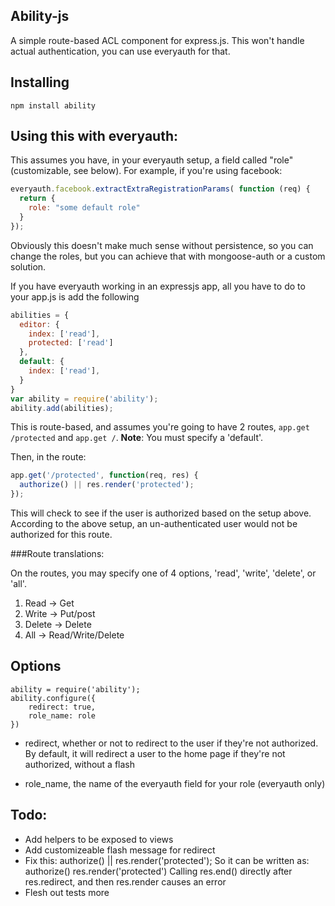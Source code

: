 ## Ability-js

A simple route-based ACL component for express.js. This won't handle actual authentication, you can use everyauth for that.

## Installing

    npm install ability

## Using this with everyauth:

This assumes you have, in your everyauth setup, a field called "role" (customizable, see below). For example, if you're using facebook:       

```javascript
everyauth.facebook.extractExtraRegistrationParams( function (req) {
  return {
    role: "some default role"
  }
});
```
Obviously this doesn't make much sense without persistence, so you can change the roles, but you can achieve that with mongoose-auth or a custom solution.
    
If you have everyauth working in an expressjs app, all you have to do to your app.js is add the following

```javascript
abilities = {
  editor: {
    index: ['read'],
    protected: ['read']
  },
  default: {
    index: ['read'],
  }
}
var ability = require('ability');
ability.add(abilities);
```

This is route-based, and assumes you're going to have 2 routes, `app.get /protected` and `app.get /`.
**Note**: You must specify a 'default'.

Then, in the route:

```javascript
app.get('/protected', function(req, res) {
  authorize() || res.render('protected');
});
```

This will check to see if the user is authorized based on the setup above. According to the above setup, an un-authenticated user would not be authorized for this route. 


###Route translations:

On the routes, you may specify one of 4 options, 'read', 'write', 'delete', or 'all'. 

1. Read -> Get
2. Write -> Put/post
3. Delete -> Delete
4. All -> Read/Write/Delete
	

## Options
	
	ability = require('ability');
    ability.configure({
    	redirect: true,
    	role_name: role
    })

- redirect, whether or not to redirect to the user if they're not authorized. By default, it will redirect a user to the home page if they're not authorized, without a flash    

- role_name, the name of the everyauth field for your role (everyauth only)


## Todo:

- Add helpers to be exposed to views
- Add customizeable flash message for redirect
- Fix this:
      authorize() || res.render('protected');
  So it can be written as:
      authorize()
      res.render('protected')
  Calling res.end() directly after res.redirect, and then res.render causes an error
- Flesh out tests more